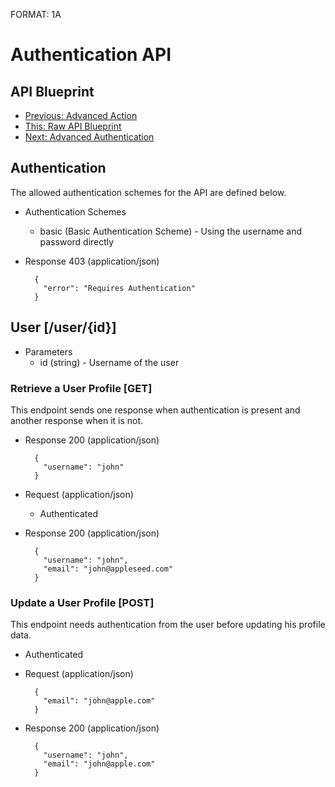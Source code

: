 FORMAT: 1A

# Authentication API

## API Blueprint
+ [Previous: Advanced Action](12.%20Advanced%20Action.md)
+ [This: Raw API Blueprint](https://raw.github.com/apiaryio/api-blueprint/master/examples/13.%20Authentication.md)
+ [Next: Advanced Authentication](14.%20Advanced%20Authentication.md)

## Authentication
The allowed authentication schemes for the API are defined below.

+ Authentication Schemes
    + basic (Basic Authentication Scheme) - Using the username and password directly

+ Response 403 (application/json)

        {
          "error": "Requires Authentication"
        }

## User [/user/{id}]

+ Parameters
    + id (string) - Username of the user

### Retrieve a User Profile [GET]
This endpoint sends one response when authentication is present and another response when it is not.

+ Response 200 (application/json)

        {
          "username": "john"
        }

+ Request (application/json)
    + Authenticated

+ Response 200 (application/json)

        {
          "username": "john",
          "email": "john@appleseed.com"
        }

### Update a User Profile [POST]
This endpoint needs authentication from the user before updating his profile data.

+ Authenticated

+ Request (application/json)

        {
          "email": "john@apple.com"
        }

+ Response 200 (application/json)

        {
          "username": "john",
          "email": "john@apple.com"
        }
